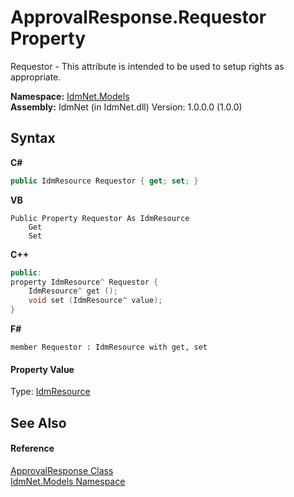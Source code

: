 # ApprovalResponse.Requestor Property 
 

Requestor - This attribute is intended to be used to setup rights as appropriate.

**Namespace:**&nbsp;<a href="N_IdmNet_Models">IdmNet.Models</a><br />**Assembly:**&nbsp;IdmNet (in IdmNet.dll) Version: 1.0.0.0 (1.0.0)

## Syntax

**C#**<br />
``` C#
public IdmResource Requestor { get; set; }
```

**VB**<br />
``` VB
Public Property Requestor As IdmResource
	Get
	Set
```

**C++**<br />
``` C++
public:
property IdmResource^ Requestor {
	IdmResource^ get ();
	void set (IdmResource^ value);
}
```

**F#**<br />
``` F#
member Requestor : IdmResource with get, set

```


#### Property Value
Type: <a href="T_IdmNet_Models_IdmResource">IdmResource</a>

## See Also


#### Reference
<a href="T_IdmNet_Models_ApprovalResponse">ApprovalResponse Class</a><br /><a href="N_IdmNet_Models">IdmNet.Models Namespace</a><br />